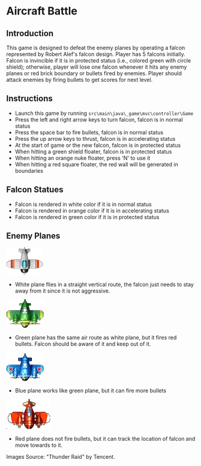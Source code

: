 # Aircraft Battle

## Introduction
This game is designed to defeat the enemy planes by operating a falcon represented by Robert Alef's falcon design. 
Player has 5 falcons initially. Falcon is invincible if it is in protected status (i.e., colored green with circle shield);
otherwise, player will lose one falcon whenever it hits any enemy planes or red brick boundary or
bullets fired by enemies. Player should attack enemies by firing bullets to get scores for next level.

## Instructions
- Launch this game by running `src\main\java\_game\mvc\controller\Game`
- Press the left and right arrow keys to turn falcon, falcon is in normal status
- Press the space bar to fire bullets, falcon is in normal status
- Press the up arrow keys to thrust, falcon is in accelerating status
- At the start of game or the new falcon, falcon is in protected status
- When hitting a green shield floater, falcon is in protected status
- When hitting an orange nuke floater, press 'N' to use it
- When hitting a red square floater, the red wall will be generated in boundaries

## Falcon Statues
- Falcon is rendered in white color if it is in normal status
- Falcon is rendered in orange color if it is in accelerating status
- Falcon is rendered in green color if it is in protected status

## Enemy Planes
![White Plane](src/main/java/_game/plane_pics/white_plane.png)
- White plane flies in a straight vertical route, the falcon just needs to stay away from it since it is not aggressive.

![Green Plane](src/main/java/_game/plane_pics/green_plane.png)
- Green plane has the same air route as white plane, but it fires red bullets. Falcon should be aware of it and keep out of it. 

![Blue plane](src/main/java/_game/plane_pics/blue_plane.png)
- Blue plane works like green plane, but it can fire more bullets

![Red plane](src/main/java/_game/plane_pics/red_plane.png)
- Red plane does not fire bullets, but it can track the location of falcon and move towards to it.

Images Source: "Thunder Raid" by Tencent.



